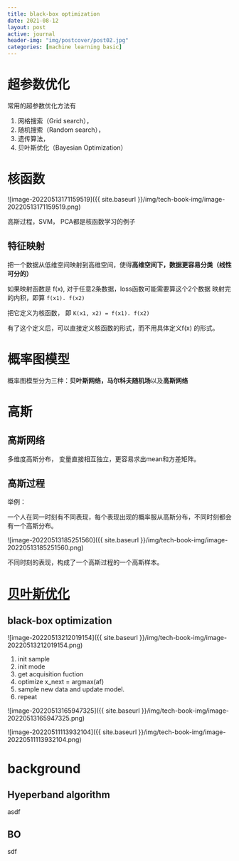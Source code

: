 ```yaml
---
title: black-box optimization
date: 2021-08-12
layout: post
active: journal
header-img: "img/postcover/post02.jpg"
categories: [machine learning basic]
---
```

# 超参数优化

常用的超参数优化方法有

1. 网格搜索（Grid search），
2. 随机搜索（Random search），
3. 遗传算法，
4. 贝叶斯优化（Bayesian Optimization）

# 核函数

![image-20220513171159519]({{ site.baseurl }}/img/tech-book-img/image-20220513171159519.png)

高斯过程，SVM， PCA都是核函数学习的例子

## 特征映射

把一个数据从低维空间映射到高维空间，使得**高维空间下，数据更容易分类（线性可分的）**

如果映射函数是 f(x), 对于任意2条数据，loss函数可能需要算这个2个数据 映射完的内积，即算 `f(x1). f(x2)`

把它定义为核函数， 即  `K(x1, x2) = f(x1). f(x2)`

有了这个定义后，可以直接定义核函数的形式，而不用具体定义f(x) 的形式。

# 概率图模型

概率图模型分为三种：**贝叶斯网络，马尔科夫随机场**以及**高斯网络**

# 高斯

## 高斯网络

多维度高斯分布， 变量直接相互独立，更容易求出mean和方差矩阵。

## 高斯过程

举例：

一个人在同一时刻有不同表现，每个表现出现的概率服从高斯分布，不同时刻都会有一个高斯分布。

![image-20220513185251560]({{ site.baseurl }}/img/tech-book-img/image-20220513185251560.png)

不同时刻的表现，构成了一个高斯过程的一个高斯样本。







# [贝叶斯优化](https://www.cnblogs.com/marsggbo/p/9866764.html)

## black-box optimization

![image-20220513212019154]({{ site.baseurl }}/img/tech-book-img/image-20220513212019154.png)

1. init sample
2. init mode
3. get acquisition fuction
4. optimize x_next = argmax(af)
5. sample new data and update model.
6. repeat









![image-20220513165947325]({{ site.baseurl }}/img/tech-book-img/image-20220513165947325.png)

![image-20220511113932104]({{ site.baseurl }}/img/tech-book-img/image-20220511113932104.png)

# background

## Hyeperband algorithm

asdf



## BO

sdf